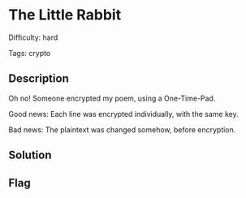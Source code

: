 The Little Rabbit
=============

Difficulty: hard

Tags: crypto

Description
-------------
Oh no! Someone encrypted my poem, using a One-Time-Pad.

Good news: Each line was encrypted individually, with the same key.

Bad news: The plaintext was changed somehow, before encryption.

Solution
-------------


Flag
-------------
